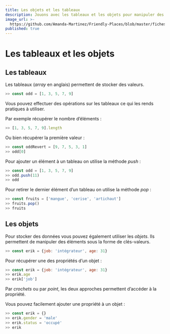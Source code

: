 ```yaml
---
title: Les objets et les tableaux
description: Jouons avec les tableaux et les objets pour manipuler des données.
image_url: >-
  https://github.com/Amanda-Martinez/Friendly-Places/blob/master/fiches/img/tableaux-objets.jpg?raw=true
published: true
---
```

# Les tableaux et les objets

## Les tableaux
Les tableaux (*array* en anglais) permettent de stocker des valeurs.

```javascript
>> const odd = [1, 3, 5, 7, 9]
```

Vous pouvez effectuer des opérations sur les tableaux ce qui les rends pratiques à utiliser.

Par exemple récupérer le nombre d’éléments :
```javascript
>> [1, 3, 5, 7, 9].length
```

Ou bien récupérer la première valeur :
```javascript
>> const oddRevert = [9, 7, 5, 3, 1]
>> odd[0]
```

Pour ajouter un élément à un tableau on utilise la méthode *push* :
```javascript
>> const odd = [1, 3, 5, 7, 9]
>> odd.push(11)
>> odd
```

Pour retirer le dernier élément d’un tableau on utilise la méthode *pop* :
```javascript
>> const fruits = ['mangue', 'cerise', 'artichaut']
>> fruits.pop()
>> fruits
```

## Les objets
Pour stocker des données vous pouvez également utiliser les *objets*. Ils permettent de manipuler des éléments sous la forme de clés-valeurs.

```javascript
>> const erik = {job: 'intégrateur', age: 31}
```

Pour récupérer une des propriétés d’un objet :
```javascript
>> const erik = {job: 'intégrateur', age: 31}
>> erik.age
>> erik['job']
```

Par *crochets* ou par *point*, les deux approches permettent d’accéder à la propriété.

Vous pouvez facilement ajouter une propriété à un objet :
```javascript
>> const erik = {}
>> erik.gender = 'male'
>> erik.status = 'occupé'
>> erik
```
